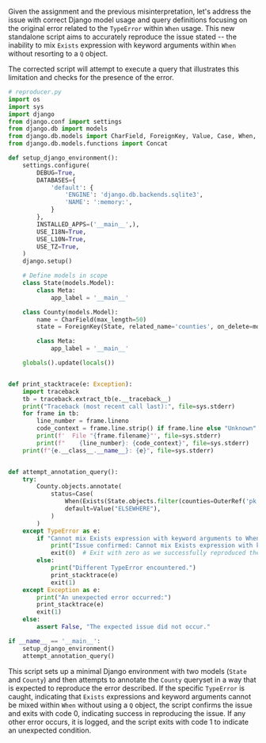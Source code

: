 Given the assignment and the previous misinterpretation, let's address the issue with correct Django model usage and query definitions focusing on the original error related to the `TypeError` within `When` usage. This new standalone script aims to accurately reproduce the issue stated -- the inability to mix `Exists` expression with keyword arguments within `When` without resorting to a `Q` object.

The corrected script will attempt to execute a query that illustrates this limitation and checks for the presence of the error.

```python
# reproducer.py
import os
import sys
import django
from django.conf import settings
from django.db import models
from django.db.models import CharField, ForeignKey, Value, Case, When, OuterRef, Exists
from django.db.models.functions import Concat

def setup_django_environment():
    settings.configure(
        DEBUG=True,
        DATABASES={
            'default': {
                'ENGINE': 'django.db.backends.sqlite3',
                'NAME': ':memory:',
            }
        },
        INSTALLED_APPS=('__main__',),
        USE_I18N=True,
        USE_L10N=True,
        USE_TZ=True,
    )
    django.setup()

    # Define models in scope
    class State(models.Model):
        class Meta:
            app_label = '__main__'

    class County(models.Model):
        name = CharField(max_length=50)
        state = ForeignKey(State, related_name='counties', on_delete=models.CASCADE)

        class Meta:
            app_label = '__main__'

    globals().update(locals())


def print_stacktrace(e: Exception):
    import traceback
    tb = traceback.extract_tb(e.__traceback__)
    print("Traceback (most recent call last):", file=sys.stderr)
    for frame in tb:
        line_number = frame.lineno
        code_context = frame.line.strip() if frame.line else "Unknown"
        print(f'  File "{frame.filename}"', file=sys.stderr)
        print(f"    {line_number}: {code_context}", file=sys.stderr)
    print(f"{e.__class__.__name__}: {e}", file=sys.stderr)


def attempt_annotation_query():
    try:
        County.objects.annotate(
            status=Case(
                When(Exists(State.objects.filter(counties=OuterRef('pk'), name="Texas")), then=Value("DALLAS COUNTY")),
                default=Value("ELSEWHERE"),
            )
        )
    except TypeError as e:
        if "Cannot mix Exists expression with keyword arguments to When" in str(e):
            print("Issue confirmed: Cannot mix Exists expression with keyword arguments to When.")
            exit(0)  # Exit with zero as we successfully reproduced the issue
        else:
            print("Different TypeError encountered.")
            print_stacktrace(e)
            exit(1)
    except Exception as e:
        print("An unexpected error occurred:")
        print_stacktrace(e)
        exit(1)
    else:
        assert False, "The expected issue did not occur."

if __name__ == '__main__':
    setup_django_environment()
    attempt_annotation_query()
```

This script sets up a minimal Django environment with two models (`State` and `County`) and then attempts to annotate the `County` queryset in a way that is expected to reproduce the error described. If the specific `TypeError` is caught, indicating that `Exists` expressions and keyword arguments cannot be mixed within `When` without using a `Q` object, the script confirms the issue and exits with code 0, indicating success in reproducing the issue. If any other error occurs, it is logged, and the script exits with code 1 to indicate an unexpected condition.